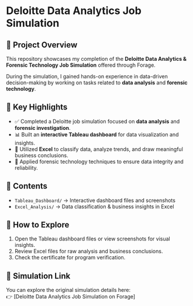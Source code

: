 # Deloitte Data Analytics Job Simulation  

## 📌 Project Overview  
This repository showcases my completion of the **Deloitte Data Analytics & Forensic Technology Job Simulation** offered through Forage.

During the simulation, I gained hands-on experience in data-driven decision-making by working on tasks related to **data analysis** and **forensic technology**.  

## 🎯 Key Highlights  
- ✅ Completed a Deloitte job simulation focused on **data analysis** and **forensic investigation**.  
- 📊 Built an **interactive Tableau dashboard** for data visualization and insights.  
- 📝 Utilized **Excel** to classify data, analyze trends, and draw meaningful business conclusions.  
- 🔎 Applied forensic technology techniques to ensure data integrity and reliability.  

## 📂 Contents  
- `Tableau_Dashboard/` → Interactive dashboard files and screenshots  
- `Excel_Analysis/` → Data classification & business insights in Excel  

## 🚀 How to Explore  
1. Open the Tableau dashboard files or view screenshots for visual insights.  
2. Review Excel files for raw analysis and business conclusions.  
3. Check the certificate for program verification.  

## 🔗 Simulation Link  
You can explore the original simulation details here:  
👉 [Deloitte Data Analytics Job Simulation on Forage] 
